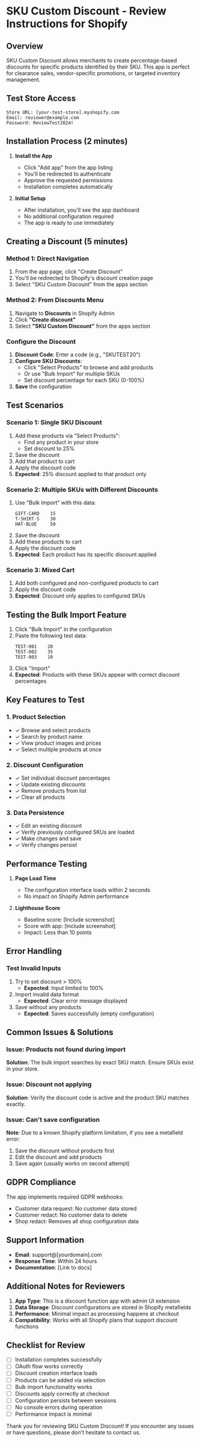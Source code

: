 # SKU Custom Discount - Review Instructions for Shopify

## Overview
SKU Custom Discount allows merchants to create percentage-based discounts for specific products identified by their SKU. This app is perfect for clearance sales, vendor-specific promotions, or targeted inventory management.

## Test Store Access
```
Store URL: [your-test-store].myshopify.com
Email: reviewer@example.com
Password: ReviewTest2024!
```

## Installation Process (2 minutes)

1. **Install the App**
   - Click "Add app" from the app listing
   - You'll be redirected to authenticate
   - Approve the requested permissions
   - Installation completes automatically

2. **Initial Setup**
   - After installation, you'll see the app dashboard
   - No additional configuration required
   - The app is ready to use immediately

## Creating a Discount (5 minutes)

### Method 1: Direct Navigation
1. From the app page, click "Create Discount"
2. You'll be redirected to Shopify's discount creation page
3. Select "SKU Custom Discount" from the apps section

### Method 2: From Discounts Menu
1. Navigate to **Discounts** in Shopify Admin
2. Click **"Create discount"**
3. Select **"SKU Custom Discount"** from the apps section

### Configure the Discount
1. **Discount Code**: Enter a code (e.g., "SKUTEST20")
2. **Configure SKU Discounts**:
   - Click "Select Products" to browse and add products
   - Or use "Bulk Import" for multiple SKUs
   - Set discount percentage for each SKU (0-100%)
3. **Save** the configuration

## Test Scenarios

### Scenario 1: Single SKU Discount
1. Add these products via "Select Products":
   - Find any product in your store
   - Set discount to 25%
2. Save the discount
3. Add that product to cart
4. Apply the discount code
5. **Expected**: 25% discount applied to that product only

### Scenario 2: Multiple SKUs with Different Discounts
1. Use "Bulk Import" with this data:
   ```
   GIFT-CARD    15
   T-SHIRT-S    30
   HAT-BLUE     50
   ```
2. Save the discount
3. Add these products to cart
4. Apply the discount code
5. **Expected**: Each product has its specific discount applied

### Scenario 3: Mixed Cart
1. Add both configured and non-configured products to cart
2. Apply the discount code
3. **Expected**: Discount only applies to configured SKUs

## Testing the Bulk Import Feature

1. Click "Bulk Import" in the configuration
2. Paste the following test data:
   ```
   TEST-001    20
   TEST-002    35
   TEST-003    10
   ```
3. Click "Import"
4. **Expected**: Products with these SKUs appear with correct discount percentages

## Key Features to Test

### 1. Product Selection
- ✓ Browse and select products
- ✓ Search by product name
- ✓ View product images and prices
- ✓ Select multiple products at once

### 2. Discount Configuration
- ✓ Set individual discount percentages
- ✓ Update existing discounts
- ✓ Remove products from list
- ✓ Clear all products

### 3. Data Persistence
- ✓ Edit an existing discount
- ✓ Verify previously configured SKUs are loaded
- ✓ Make changes and save
- ✓ Verify changes persist

## Performance Testing

1. **Page Load Time**
   - The configuration interface loads within 2 seconds
   - No impact on Shopify Admin performance

2. **Lighthouse Score**
   - Baseline score: [Include screenshot]
   - Score with app: [Include screenshot]
   - Impact: Less than 10 points

## Error Handling

### Test Invalid Inputs
1. Try to set discount > 100%
   - **Expected**: Input limited to 100%
2. Import invalid data format
   - **Expected**: Clear error message displayed
3. Save without any products
   - **Expected**: Saves successfully (empty configuration)

## Common Issues & Solutions

### Issue: Products not found during import
**Solution**: The bulk import searches by exact SKU match. Ensure SKUs exist in your store.

### Issue: Discount not applying
**Solution**: Verify the discount code is active and the product SKU matches exactly.

### Issue: Can't save configuration
**Note**: Due to a known Shopify platform limitation, if you see a metafield error:
1. Save the discount without products first
2. Edit the discount and add products
3. Save again (usually works on second attempt)

## GDPR Compliance

The app implements required GDPR webhooks:
- Customer data request: No customer data stored
- Customer redact: No customer data to delete
- Shop redact: Removes all shop configuration data

## Support Information

- **Email**: support@[yourdomain].com
- **Response Time**: Within 24 hours
- **Documentation**: [Link to docs]

## Additional Notes for Reviewers

1. **App Type**: This is a discount function app with admin UI extension
2. **Data Storage**: Discount configurations are stored in Shopify metafields
3. **Performance**: Minimal impact as processing happens at checkout
4. **Compatibility**: Works with all Shopify plans that support discount functions

## Checklist for Review

- [ ] Installation completes successfully
- [ ] OAuth flow works correctly
- [ ] Discount creation interface loads
- [ ] Products can be added via selection
- [ ] Bulk import functionality works
- [ ] Discounts apply correctly at checkout
- [ ] Configuration persists between sessions
- [ ] No console errors during operation
- [ ] Performance impact is minimal

Thank you for reviewing SKU Custom Discount! If you encounter any issues or have questions, please don't hesitate to contact us.